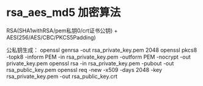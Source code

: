 # rsa_aes_md5  加密算法
RSA(SHA1withRSA/pem私钥0/crt证书公钥) + AES(256/AES/CBC/PKCS5Padding)

公私钥生成：
openssl genrsa -out rsa_private_key.pem 2048
openssl pkcs8 -topk8 -inform PEM -in rsa_private_key.pem -outform PEM -nocrypt -out private_key.pem
openssl rsa -in rsa_private_key.pem -pubout -out rsa_public_key.pem
openssl req  -new -x509  -days  2048 -key  rsa_private_key.pem  -out rsa_public_key.crt

